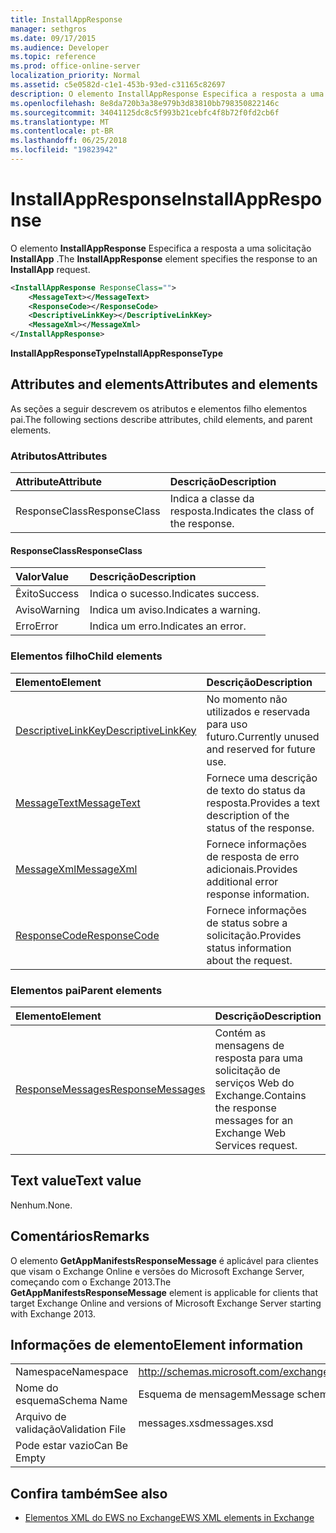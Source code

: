 ```yaml
---
title: InstallAppResponse
manager: sethgros
ms.date: 09/17/2015
ms.audience: Developer
ms.topic: reference
ms.prod: office-online-server
localization_priority: Normal
ms.assetid: c5e0582d-c1e1-453b-93ed-c31165c82697
description: O elemento InstallAppResponse Especifica a resposta a uma solicitação InstallApp.
ms.openlocfilehash: 8e8da720b3a38e979b3d83810bb798350822146c
ms.sourcegitcommit: 34041125dc8c5f993b21cebfc4f8b72f0fd2cb6f
ms.translationtype: MT
ms.contentlocale: pt-BR
ms.lasthandoff: 06/25/2018
ms.locfileid: "19823942"
---
```

# <a name="installappresponse"></a><span data-ttu-id="7e03a-103">InstallAppResponse</span><span class="sxs-lookup"><span data-stu-id="7e03a-103">InstallAppResponse</span></span>

<span data-ttu-id="7e03a-104">O elemento **InstallAppResponse** Especifica a resposta a uma solicitação **InstallApp** .</span><span class="sxs-lookup"><span data-stu-id="7e03a-104">The **InstallAppResponse** element specifies the response to an **InstallApp** request.</span></span> 
  
```xml
<InstallAppResponse ResponseClass="">
    <MessageText></MessageText>
    <ResponseCode></ResponseCode>
    <DescriptiveLinkKey></DescriptiveLinkKey>
    <MessageXml></MessageXml>
</InstallAppResponse>
```

 <span data-ttu-id="7e03a-105">**InstallAppResponseType**</span><span class="sxs-lookup"><span data-stu-id="7e03a-105">**InstallAppResponseType**</span></span>
## <a name="attributes-and-elements"></a><span data-ttu-id="7e03a-106">Attributes and elements</span><span class="sxs-lookup"><span data-stu-id="7e03a-106">Attributes and elements</span></span>

<span data-ttu-id="7e03a-107">As seções a seguir descrevem os atributos e elementos filho elementos pai.</span><span class="sxs-lookup"><span data-stu-id="7e03a-107">The following sections describe attributes, child elements, and parent elements.</span></span>
  
### <a name="attributes"></a><span data-ttu-id="7e03a-108">Atributos</span><span class="sxs-lookup"><span data-stu-id="7e03a-108">Attributes</span></span>

|<span data-ttu-id="7e03a-109">**Attribute**</span><span class="sxs-lookup"><span data-stu-id="7e03a-109">**Attribute**</span></span>|<span data-ttu-id="7e03a-110">**Descrição**</span><span class="sxs-lookup"><span data-stu-id="7e03a-110">**Description**</span></span>|
|:-----|:-----|
|<span data-ttu-id="7e03a-111">ResponseClass</span><span class="sxs-lookup"><span data-stu-id="7e03a-111">ResponseClass</span></span>  <br/> |<span data-ttu-id="7e03a-112">Indica a classe da resposta.</span><span class="sxs-lookup"><span data-stu-id="7e03a-112">Indicates the class of the response.</span></span>  <br/> |
   
#### <a name="responseclass"></a><span data-ttu-id="7e03a-113">ResponseClass</span><span class="sxs-lookup"><span data-stu-id="7e03a-113">ResponseClass</span></span>

|<span data-ttu-id="7e03a-114">**Valor**</span><span class="sxs-lookup"><span data-stu-id="7e03a-114">**Value**</span></span>|<span data-ttu-id="7e03a-115">**Descrição**</span><span class="sxs-lookup"><span data-stu-id="7e03a-115">**Description**</span></span>|
|:-----|:-----|
|<span data-ttu-id="7e03a-116">Êxito</span><span class="sxs-lookup"><span data-stu-id="7e03a-116">Success</span></span>  <br/> |<span data-ttu-id="7e03a-117">Indica o sucesso.</span><span class="sxs-lookup"><span data-stu-id="7e03a-117">Indicates success.</span></span>  <br/> |
|<span data-ttu-id="7e03a-118">Aviso</span><span class="sxs-lookup"><span data-stu-id="7e03a-118">Warning</span></span>  <br/> |<span data-ttu-id="7e03a-119">Indica um aviso.</span><span class="sxs-lookup"><span data-stu-id="7e03a-119">Indicates a warning.</span></span>  <br/> |
|<span data-ttu-id="7e03a-120">Erro</span><span class="sxs-lookup"><span data-stu-id="7e03a-120">Error</span></span>  <br/> |<span data-ttu-id="7e03a-121">Indica um erro.</span><span class="sxs-lookup"><span data-stu-id="7e03a-121">Indicates an error.</span></span>  <br/> |
   
### <a name="child-elements"></a><span data-ttu-id="7e03a-122">Elementos filho</span><span class="sxs-lookup"><span data-stu-id="7e03a-122">Child elements</span></span>

|<span data-ttu-id="7e03a-123">**Elemento**</span><span class="sxs-lookup"><span data-stu-id="7e03a-123">**Element**</span></span>|<span data-ttu-id="7e03a-124">**Descrição**</span><span class="sxs-lookup"><span data-stu-id="7e03a-124">**Description**</span></span>|
|:-----|:-----|
|[<span data-ttu-id="7e03a-125">DescriptiveLinkKey</span><span class="sxs-lookup"><span data-stu-id="7e03a-125">DescriptiveLinkKey</span></span>](descriptivelinkkey.md) <br/> |<span data-ttu-id="7e03a-126">No momento não utilizados e reservada para uso futuro.</span><span class="sxs-lookup"><span data-stu-id="7e03a-126">Currently unused and reserved for future use.</span></span>  <br/> |
|[<span data-ttu-id="7e03a-127">MessageText</span><span class="sxs-lookup"><span data-stu-id="7e03a-127">MessageText</span></span>](messagetext.md) <br/> |<span data-ttu-id="7e03a-128">Fornece uma descrição de texto do status da resposta.</span><span class="sxs-lookup"><span data-stu-id="7e03a-128">Provides a text description of the status of the response.</span></span>  <br/> |
|[<span data-ttu-id="7e03a-129">MessageXml</span><span class="sxs-lookup"><span data-stu-id="7e03a-129">MessageXml</span></span>](messagexml.md) <br/> |<span data-ttu-id="7e03a-130">Fornece informações de resposta de erro adicionais.</span><span class="sxs-lookup"><span data-stu-id="7e03a-130">Provides additional error response information.</span></span>  <br/> |
|[<span data-ttu-id="7e03a-131">ResponseCode</span><span class="sxs-lookup"><span data-stu-id="7e03a-131">ResponseCode</span></span>](responsecode.md) <br/> |<span data-ttu-id="7e03a-132">Fornece informações de status sobre a solicitação.</span><span class="sxs-lookup"><span data-stu-id="7e03a-132">Provides status information about the request.</span></span>  <br/> |
   
### <a name="parent-elements"></a><span data-ttu-id="7e03a-133">Elementos pai</span><span class="sxs-lookup"><span data-stu-id="7e03a-133">Parent elements</span></span>

|<span data-ttu-id="7e03a-134">**Elemento**</span><span class="sxs-lookup"><span data-stu-id="7e03a-134">**Element**</span></span>|<span data-ttu-id="7e03a-135">**Descrição**</span><span class="sxs-lookup"><span data-stu-id="7e03a-135">**Description**</span></span>|
|:-----|:-----|
|[<span data-ttu-id="7e03a-136">ResponseMessages</span><span class="sxs-lookup"><span data-stu-id="7e03a-136">ResponseMessages</span></span>](responsemessages.md) <br/> |<span data-ttu-id="7e03a-137">Contém as mensagens de resposta para uma solicitação de serviços Web do Exchange.</span><span class="sxs-lookup"><span data-stu-id="7e03a-137">Contains the response messages for an Exchange Web Services request.</span></span>  <br/> |
   
## <a name="text-value"></a><span data-ttu-id="7e03a-138">Text value</span><span class="sxs-lookup"><span data-stu-id="7e03a-138">Text value</span></span>

<span data-ttu-id="7e03a-139">Nenhum.</span><span class="sxs-lookup"><span data-stu-id="7e03a-139">None.</span></span>
  
## <a name="remarks"></a><span data-ttu-id="7e03a-140">Comentários</span><span class="sxs-lookup"><span data-stu-id="7e03a-140">Remarks</span></span>

<span data-ttu-id="7e03a-141">O elemento **GetAppManifestsResponseMessage** é aplicável para clientes que visam o Exchange Online e versões do Microsoft Exchange Server, começando com o Exchange 2013.</span><span class="sxs-lookup"><span data-stu-id="7e03a-141">The **GetAppManifestsResponseMessage** element is applicable for clients that target Exchange Online and versions of Microsoft Exchange Server starting with Exchange 2013.</span></span> 
  
## <a name="element-information"></a><span data-ttu-id="7e03a-142">Informações de elemento</span><span class="sxs-lookup"><span data-stu-id="7e03a-142">Element information</span></span>

|||
|:-----|:-----|
|<span data-ttu-id="7e03a-143">Namespace</span><span class="sxs-lookup"><span data-stu-id="7e03a-143">Namespace</span></span>  <br/> |http://schemas.microsoft.com/exchange/services/2006/messages  <br/> |
|<span data-ttu-id="7e03a-144">Nome do esquema</span><span class="sxs-lookup"><span data-stu-id="7e03a-144">Schema Name</span></span>  <br/> |<span data-ttu-id="7e03a-145">Esquema de mensagem</span><span class="sxs-lookup"><span data-stu-id="7e03a-145">Message schema</span></span>  <br/> |
|<span data-ttu-id="7e03a-146">Arquivo de validação</span><span class="sxs-lookup"><span data-stu-id="7e03a-146">Validation File</span></span>  <br/> |<span data-ttu-id="7e03a-147">messages.xsd</span><span class="sxs-lookup"><span data-stu-id="7e03a-147">messages.xsd</span></span>  <br/> |
|<span data-ttu-id="7e03a-148">Pode estar vazio</span><span class="sxs-lookup"><span data-stu-id="7e03a-148">Can Be Empty</span></span>  <br/> ||
   
## <a name="see-also"></a><span data-ttu-id="7e03a-149">Confira também</span><span class="sxs-lookup"><span data-stu-id="7e03a-149">See also</span></span>



- [<span data-ttu-id="7e03a-150">Elementos XML do EWS no Exchange</span><span class="sxs-lookup"><span data-stu-id="7e03a-150">EWS XML elements in Exchange</span></span>](ews-xml-elements-in-exchange.md)

